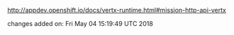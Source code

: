 http://appdev.openshift.io/docs/vertx-runtime.html#mission-http-api-vertx

 
 changes added on: Fri May 04 15:19:49 UTC 2018